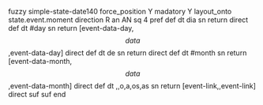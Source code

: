 fuzzy simple-state-date140
   force_position Y
   madatory Y
   layout_onto state.event.moment
   direction R
   an AN
   sq 4
   pref 
   def 
    dt dia
    sn 
    return 
    direct 
   def 
    dt #day
    sn 
    return [event-data-day,$$data$$,event-data-day]
    direct 
   def 
    dt de
    sn 
    return 
    direct 
   def 
    dt #month
    sn 
    return [event-data-month,$$data$$,event-data-month]
    direct 
   def 
    dt \,,o,a,os,as
    sn 
    return [event-link,,event-link]
    direct 
   suf 
   suf 
end

